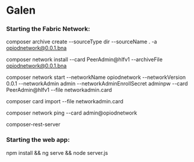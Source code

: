 # Galen

### Starting the Fabric Network:

composer archive create --sourceType dir --sourceName . -a opiodnetwork@0.0.1.bna

composer network install --card PeerAdmin@hlfv1 --archiveFile opiodnetwork@0.0.1.bna

composer network start --networkName opiodnetwork --networkVersion 0.0.1 --networkAdmin admin --networkAdminEnrollSecret adminpw --card PeerAdmin@hlfv1 --file networkadmin.card

composer card import --file networkadmin.card

composer network ping --card admin@opiodnetwork


composer-rest-server


### Starting the web app:
npm install && ng serve && node server.js


